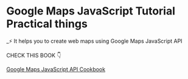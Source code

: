 # Google Maps JavaScript Tutorial Practical things


_⚡ It helps you to create web maps using Google Maps JavaScript API

CHECK THIS BOOK 👇

[Google Maps JavaScript API Cookbook](https://www.amazon.in/Google-Maps-JavaScript-API-Cookbook-ebook/dp/B00HJR6RD6/ref=sr_1_1?dchild=1&keywords=google+maps+javascript+api+cookbook&qid=1626447743&sr=8-1)
